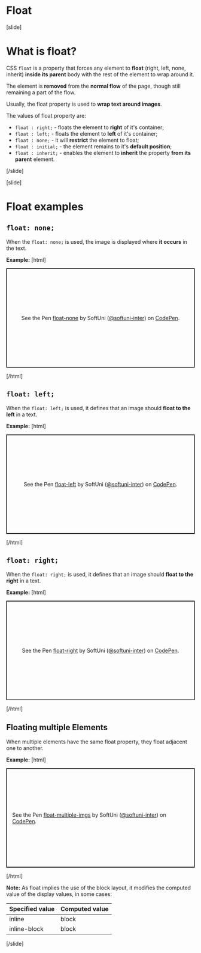 # Float

[slide]

# What is float?

CSS `float` is a property that forces any element to **float** (right, left, none, inherit) **inside its parent** body with the rest of the element to wrap around it.

The element is **removed** from the **normal flow** of the page, though still remaining a part of the flow.

Usually, the float property is used to **wrap text around images**.

The values of float property are:
* `float : right;` - floats the element to **right** of it's container;
* `float : left;` - floats the element to **left** of it's container;
* `float : none;` - it will **restrict** the element to float;
* `float : initial;` - the element remains to it's **default position**;
* `float : inherit;` - enables the element to **inherit** the property **from its parent** element.

[/slide]

[slide]

# Float examples

## `float: none;`

When the `float: none;` is used, the image is displayed where **it occurs** in the text.

**Example:**
[html]
<p class="codepen" data-height="265" data-theme-id="39135" data-default-tab="result" data-user="softuni-inter" data-slug-hash="XWmyKYE" style="height: 265px; box-sizing: border-box; display: flex; align-items: center; justify-content: center; border: 2px solid; margin: 1em 0; padding: 1em;" data-pen-title="float-none">
  <span>See the Pen <a href="https://codepen.io/softuni-inter/pen/XWmyKYE">
  float-none</a> by SoftUni (<a href="https://codepen.io/softuni-inter">@softuni-inter</a>)
  on <a href="https://codepen.io">CodePen</a>.</span>
</p>
<script async src="https://static.codepen.io/assets/embed/ei.js"></script>

[/html]

## `float: left;`

When the `float: left;` is used, it defines that an image should **float to the left** in a text.

**Example:**
[html]
<p class="codepen" data-height="265" data-theme-id="39135" data-default-tab="result" data-user="softuni-inter" data-slug-hash="ZEbmOqv" style="height: 265px; box-sizing: border-box; display: flex; align-items: center; justify-content: center; border: 2px solid; margin: 1em 0; padding: 1em;" data-pen-title="float-left">
  <span>See the Pen <a href="https://codepen.io/softuni-inter/pen/ZEbmOqv">
  float-left</a> by SoftUni (<a href="https://codepen.io/softuni-inter">@softuni-inter</a>)
  on <a href="https://codepen.io">CodePen</a>.</span>
</p>
<script async src="https://static.codepen.io/assets/embed/ei.js"></script>

[/html]

## `float: right;`

When the `float: right;` is used, it defines that an image should **float to the right** in a text.

**Example:**
[html]
<p class="codepen" data-height="265" data-theme-id="39135" data-default-tab="result" data-user="softuni-inter" data-slug-hash="vYNQKQo" style="height: 265px; box-sizing: border-box; display: flex; align-items: center; justify-content: center; border: 2px solid; margin: 1em 0; padding: 1em;" data-pen-title="float-right">
  <span>See the Pen <a href="https://codepen.io/softuni-inter/pen/vYNQKQo">
  float-right</a> by SoftUni (<a href="https://codepen.io/softuni-inter">@softuni-inter</a>)
  on <a href="https://codepen.io">CodePen</a>.</span>
</p>
<script async src="https://static.codepen.io/assets/embed/ei.js"></script>

[/html]

## Floating multiple Elements

When multiple elements have the same float property, they float adjacent one to another.

**Example:**
[html]
<p class="codepen" data-height="265" data-theme-id="39135" data-default-tab="result" data-user="softuni-inter" data-slug-hash="xxwQOvM" style="height: 265px; box-sizing: border-box; display: flex; align-items: center; justify-content: center; border: 2px solid; margin: 1em 0; padding: 1em;" data-pen-title="float-multiple-imgs">
  <span>See the Pen <a href="https://codepen.io/softuni-inter/pen/xxwQOvM">
  float-multiple-imgs</a> by SoftUni (<a href="https://codepen.io/softuni-inter">@softuni-inter</a>)
  on <a href="https://codepen.io">CodePen</a>.</span>
</p>
<script async src="https://static.codepen.io/assets/embed/ei.js"></script>

[/html]

**Note:** As float implies the use of the block layout, it modifies the computed value of the display values, in some cases:

| Specified value | Computed value |
| --- | --- |
| inline | block |
| inline-block | block |


[/slide]